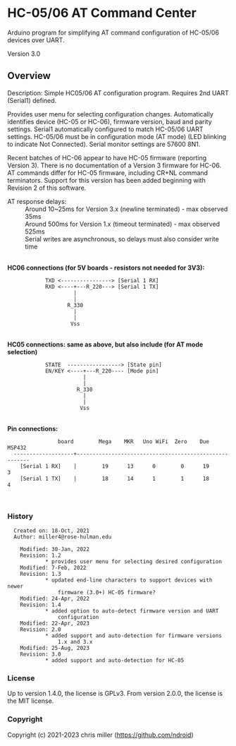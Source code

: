 # HC-05/06 AT Command Center
Arduino program for simplifying AT command configuration of HC-05/06 devices over UART.

Version 3.0

## Overview
  Description: Simple HC05/06 AT configuration program. Requires 2nd UART (Serial1) defined. 
 
   Provides user menu for selecting configuration changes. Automatically identifies
   device (HC-05 or HC-06), firmware version, baud and parity settings.
   Serial1 automatically configured to match HC-05/06 UART settings. HC-05/06 
   must be in configuration mode (AT mode) (LED blinking to indicate Not Connected).
   Serial monitor settings are 57600 8N1.
 
   Recent batches of HC-06 appear to have HC-05 firmware (reporting Version 3).
   There is no documentation of a Version 3 firmware for HC-06. AT commands differ
   for HC-05 firmware, including CR+NL command terminators. Support for this version
   has been added beginning with Revision 2 of this software.
 
 <dl>
   <dt> AT response delays:</dt>
   <dd> Around 10~25ms for Version 3.x  (newline terminated) - max observed 35ms<br>
   <dd> Around 500ms for Version 1.x    (timeout terminated) - max observed 525ms<br>
   <dd> Serial writes are asynchronous, so delays must also consider write time</dd>
 </dl>

 <br>
  <b>HC06 connections (for 5V boards - resistors not needed for 3V3):</b>

                TXD <----------------> [Serial 1 RX]
                RXD <----+---R_220---> [Serial 1 TX]
                         |
                         |
                       R_330
                         |
                         |
                        Vss
 
 <br>
  <b>HC05 connections: same as above, but also include (for AT mode selection)</b>

                STATE  -----------------> [State pin]
                EN/KEY <----+---R_220---- [Mode pin]
                            |
                            |
                          R_330
                            |
                            |
                           Vss
 
 <br>
  <b>Pin connections:</b>

                    board        Mega    MKR   Uno WiFi  Zero    Due    MSP432
      -------------------+-------------------------------------------------------
        [Serial 1 RX]    |        19      13      0        0      19       3 
        [Serial 1 TX]    |        18      14      1        1      18       4 

<br>

### History

      Created on: 18-Oct, 2021
      Author: miller4@rose-hulman.edu
    
        Modified: 30-Jan, 2022
        Revision: 1.2
                * provides user menu for selecting desired configuration
        Modified: 7-Feb, 2022
        Revision: 1.3
                * updated end-line characters to support devices with newer
                    firmware (3.0+) HC-05 firmware?
        Modified: 24-Apr, 2022
        Revision: 1.4
                * added option to auto-detect firmware version and UART 
                    configuration
        Modified: 22-Apr, 2023
        Revision: 2.0
                * added support and auto-detection for firmware versions
                    1.x and 3.x
        Modified: 25-Aug, 2023
        Revision: 3.0
                * added support and auto-detection for HC-05

### License
Up to version 1.4.0, the license is GPLv3.
From version 2.0.0, the license is the MIT license.

### Copyright
Copyright (c) 2021-2023 chris miller (https://github.com/ndroid)
